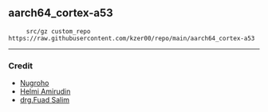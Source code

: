 ## aarch64_cortex-a53


 ```
      src/gz custom_repo https://raw.githubusercontent.com/kzer00/repo/main/aarch64_cortex-a53
 ```   
      
----------------------------------------------------------------------------------------------------------------------------      
 
### Credit
- [Nugroho](https://radenku.com)
- [Helmi Amirudin](https://helmiau.com/about)
- [drg.Fuad Salim](https://pulpstone.pw)
